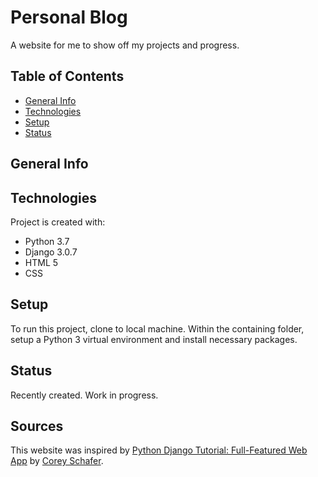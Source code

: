 # Personal Blog

A website for me to show off my projects and progress.

## Table of Contents

* [General Info](#general-info)
* [Technologies](#technologies)
* [Setup](#setup)
* [Status](#status)

## General Info

## Technologies

Project is created with:

* Python 3.7
* Django 3.0.7
* HTML 5
* CSS

## Setup

To run this project, clone to local machine. Within the containing folder, setup a Python 3 virtual environment and install necessary packages.

## Status

Recently created. Work in progress.

## Sources

This website was inspired by [Python Django Tutorial: Full-Featured Web App](https://www.youtube.com/playlist?list=PL-osiE80TeTtoQCKZ03TU5fNfx2UY6U4p) by [Corey Schafer](https://www.youtube.com/channel/UCCezIgC97PvUuR4_gbFUs5g).
